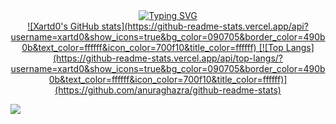 <div align="center">
  <a href="https://git.io/typing-svg"><img src="https://readme-typing-svg.demolab.com?font=Fira+Code&pause=1000&color=9E1615&random=false&width=435&lines=Xartd0;Software+Developer" alt="Typing SVG" />
</div>

<div align="center">
  ![Xartd0's GitHub stats](https://github-readme-stats.vercel.app/api?username=xartd0&show_icons=true&bg_color=090705&border_color=490b0b&text_color=ffffff&icon_color=700f10&title_color=ffffff)
  [![Top Langs](https://github-readme-stats.vercel.app/api/top-langs/?username=xartd0&show_icons=true&bg_color=090705&border_color=490b0b&text_color=ffffff&icon_color=700f10&title_color=ffffff)](https://github.com/anuraghazra/github-readme-stats)
</div>



![](https://komarev.com/ghpvc/?username=xartd0)

